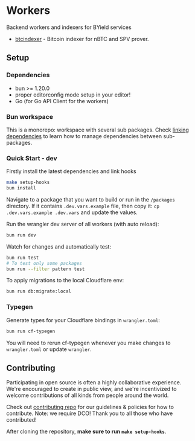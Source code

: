 <!-- markdownlint-disable MD013 -->

# Workers

Backend workers and indexers for BYield services

- [btcindexer](./packages/btcindexer/) - Bitcoin indexer for nBTC and SPV prover.

## Setup

### Dependencies

- bun >= 1.20.0
- proper editorconfig mode setup in your editor!
- Go (for Go API Client for the workers)

### Bun workspace

This is a monorepo: workspace with several sub packages.
Check [linking dependencies](https://bun.sh/docs/install/workspaces) to learn how to manage dependencies between sub-packages.

### Quick Start - dev

Firstly install the latest dependencies and link hooks

```sh
make setup-hooks
bun install
```

Navigate to a package that you want to build or run in the `/packages` directory.
If it contains `.dev.vars.example` file, then copy it: `cp .dev.vars.example .dev.vars` and update the values.

Run the wrangler dev server of all workers (with auto reload):

```sh
bun run dev
```

Watch for changes and automatically test:

```sh
bun run test
# To test only some packages
bun run --filter pattern test
```

To apply migrations to the local Cloudflare env:

```sh
bun run db:migrate:local
```

### Typegen

Generate types for your Cloudflare bindings in `wrangler.toml`:

```sh
bun run cf-typegen
```

You will need to rerun cf-typegen whenever you make changes to `wrangler.toml` or update `wrangler`.

## Contributing

Participating in open source is often a highly collaborative experience. We're encouraged to create in public view, and we're incentivized to welcome contributions of all kinds from people around the world.

Check out [contributing repo](https://github.com/gonative-cc/contributig) for our guidelines & policies for how to contribute. Note: we require DCO! Thank you to all those who have contributed!

After cloning the repository, **make sure to run `make setup-hooks`**.
